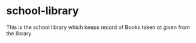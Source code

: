 # school-library
This is the school library which keeps record of Books  taken ot given from the library
